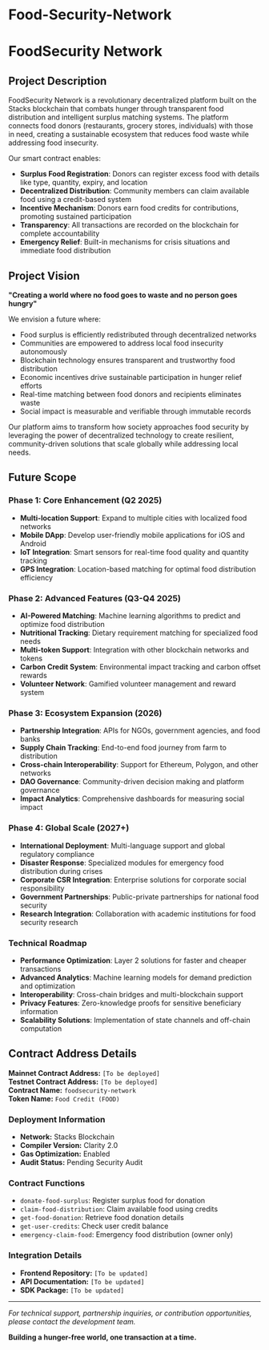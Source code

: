# Food-Security-Network
# FoodSecurity Network

## Project Description

FoodSecurity Network is a revolutionary decentralized platform built on the Stacks blockchain that combats hunger through transparent food distribution and intelligent surplus matching systems. The platform connects food donors (restaurants, grocery stores, individuals) with those in need, creating a sustainable ecosystem that reduces food waste while addressing food insecurity.

Our smart contract enables:
- **Surplus Food Registration**: Donors can register excess food with details like type, quantity, expiry, and location
- **Decentralized Distribution**: Community members can claim available food using a credit-based system
- **Incentive Mechanism**: Donors earn food credits for contributions, promoting sustained participation
- **Transparency**: All transactions are recorded on the blockchain for complete accountability
- **Emergency Relief**: Built-in mechanisms for crisis situations and immediate food distribution

## Project Vision

**"Creating a world where no food goes to waste and no person goes hungry"**

We envision a future where:
- Food surplus is efficiently redistributed through decentralized networks
- Communities are empowered to address local food insecurity autonomously
- Blockchain technology ensures transparent and trustworthy food distribution
- Economic incentives drive sustainable participation in hunger relief efforts
- Real-time matching between food donors and recipients eliminates waste
- Social impact is measurable and verifiable through immutable records

Our platform aims to transform how society approaches food security by leveraging the power of decentralized technology to create resilient, community-driven solutions that scale globally while addressing local needs.

## Future Scope

### Phase 1: Core Enhancement (Q2 2025)
- **Multi-location Support**: Expand to multiple cities with localized food networks
- **Mobile DApp**: Develop user-friendly mobile applications for iOS and Android
- **IoT Integration**: Smart sensors for real-time food quality and quantity tracking
- **GPS Integration**: Location-based matching for optimal food distribution efficiency

### Phase 2: Advanced Features (Q3-Q4 2025)
- **AI-Powered Matching**: Machine learning algorithms to predict and optimize food distribution
- **Nutritional Tracking**: Dietary requirement matching for specialized food needs
- **Multi-token Support**: Integration with other blockchain networks and tokens
- **Carbon Credit System**: Environmental impact tracking and carbon offset rewards
- **Volunteer Network**: Gamified volunteer management and reward system

### Phase 3: Ecosystem Expansion (2026)
- **Partnership Integration**: APIs for NGOs, government agencies, and food banks
- **Supply Chain Tracking**: End-to-end food journey from farm to distribution
- **Cross-chain Interoperability**: Support for Ethereum, Polygon, and other networks
- **DAO Governance**: Community-driven decision making and platform governance
- **Impact Analytics**: Comprehensive dashboards for measuring social impact

### Phase 4: Global Scale (2027+)
- **International Deployment**: Multi-language support and global regulatory compliance
- **Disaster Response**: Specialized modules for emergency food distribution during crises
- **Corporate CSR Integration**: Enterprise solutions for corporate social responsibility
- **Government Partnerships**: Public-private partnerships for national food security
- **Research Integration**: Collaboration with academic institutions for food security research

### Technical Roadmap
- **Performance Optimization**: Layer 2 solutions for faster and cheaper transactions
- **Advanced Analytics**: Machine learning models for demand prediction and optimization
- **Interoperability**: Cross-chain bridges and multi-blockchain support
- **Privacy Features**: Zero-knowledge proofs for sensitive beneficiary information
- **Scalability Solutions**: Implementation of state channels and off-chain computation

## Contract Address Details

**Mainnet Contract Address:** `[To be deployed]`  
**Testnet Contract Address:** `[To be deployed]`  
**Contract Name:** `foodsecurity-network`  
**Token Name:** `Food Credit (FOOD)`  

### Deployment Information
- **Network:** Stacks Blockchain
- **Compiler Version:** Clarity 2.0
- **Gas Optimization:** Enabled
- **Audit Status:** Pending Security Audit

### Contract Functions
- `donate-food-surplus`: Register surplus food for donation
- `claim-food-distribution`: Claim available food using credits
- `get-food-donation`: Retrieve food donation details
- `get-user-credits`: Check user credit balance
- `emergency-claim-food`: Emergency food distribution (owner only)

### Integration Details
- **Frontend Repository:** `[To be updated]`
- **API Documentation:** `[To be updated]`
- **SDK Package:** `[To be updated]`

---

*For technical support, partnership inquiries, or contribution opportunities, please contact the development team.*

**Building a hunger-free world, one transaction at a time.**
